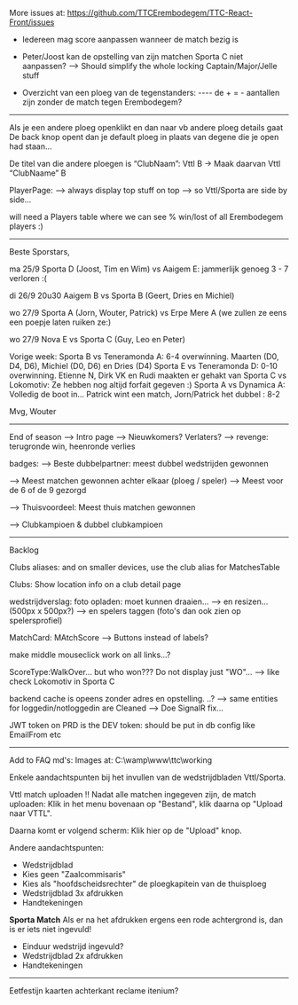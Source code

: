 More issues at:
https://github.com/TTCErembodegem/TTC-React-Front/issues



- Iedereen mag score aanpassen wanneer de match bezig is
- Peter/Joost kan de opstelling van zijn matchen Sporta C niet aanpassen?
--> Should simplify the whole locking Captain/Major/Jelle stuff

- Overzicht van een ploeg van de tegenstanders:
---- de + = - aantallen zijn zonder de match tegen Erembodegem?

--------------------------------------------------------------------------------




Als je een andere ploeg openklikt en dan naar vb andere ploeg details gaat
De back knop opent dan je default ploeg in plaats van degene die je open had staan...

De titel van die andere ploegen is
“ClubNaam”: Vttl B
-> Maak daarvan Vttl “ClubNaame” B




PlayerPage:
--> always display top stuff on top
--> so Vttl/Sporta are side by side...

will need a Players table
where we can see % win/lost of all Erembodegem players :)


--------------------------------------------------------------------------------

Beste Sporstars,

ma 25/9 Sporta D (Joost, Tim en Wim) vs Aaigem E: jammerlijk genoeg 3 - 7 verloren :(

di 26/9 20u30 Aaigem B vs Sporta B (Geert, Dries en Michiel)

wo 27/9 Sporta A (Jorn, Wouter, Patrick) vs Erpe Mere A (we zullen ze eens een poepje laten ruiken ze:)

wo 27/9 Nova E vs Sporta C (Guy, Leo en Peter)


Vorige week:
Sporta B vs Teneramonda A: 6-4 overwinning. Maarten (D0, D4, D6), Michiel (D0, D6) en Dries (D4)
Sporta E vs Teneramonda D: 0-10 overwinning. Etienne N, Dirk VK en Rudi maakten er gehakt van
Sporta C vs Lokomotiv: Ze hebben nog altijd forfait gegeven :)
Sporta A vs Dynamica A: Volledig de boot in... Patrick wint een match, Jorn/Patrick het dubbel : 8-2

Mvg,
Wouter

--------------------------------------------------------------------------------

End of season --> Intro page
--> Nieuwkomers? Verlaters?
--> revenge: terugronde win, heenronde verlies

badges:
--> Beste dubbelpartner: meest dubbel wedstrijden gewonnen


--> Meest matchen gewonnen achter elkaar (ploeg / speler)
--> Meest voor de 6 of de 9 gezorgd


--> Thuisvoordeel: Meest thuis matchen gewonnen


--> Clubkampioen & dubbel clubkampioen



--------------------------------------------------------------------------------

Backlog

Clubs aliases: and on smaller devices, use the club alias for MatchesTable


Clubs: Show location info on a club detail page


wedstrijdverslag: foto opladen: moet kunnen draaien...
--> en resizen... (500px x 500px?)
--> en spelers taggen (foto's dan ook zien op spelersprofiel)


MatchCard: MAtchScore --> Buttons instead of labels?

make middle mouseclick work on all links...?

ScoreType:WalkOver... but who won??? Do not display just "WO"...
--> like check Lokomotiv in Sporta C

backend cache is opeens zonder adres en opstelling. ..?
--> same entities for loggedin/notloggedin are Cleaned
--> Doe SignalR fix...

JWT token on PRD is the DEV token: should be put in db config like EmailFrom etc

--------------------------------------------------------------------------------

Add to FAQ md's:
Images at: C:\wamp\www\ttc\working

Enkele aandachtspunten bij het invullen van de wedstrijdbladen Vttl/Sporta.

Vttl match uploaden !!
Nadat alle matchen ingegeven zijn, de match uploaden:
Klik in het menu bovenaan op "Bestand", klik daarna op "Upload naar VTTL".


Daarna komt er volgend scherm:
Klik hier op de "Upload" knop.

Andere aandachtspunten:
- Wedstrijdblad
- Kies geen "Zaalcommisaris"
- Kies als "hoofdscheidsrechter" de ploegkapitein van de thuisploeg
- Wedstrijdblad 3x afdrukken
- Handtekeningen



**Sporta Match**
Als er na het afdrukken ergens een rode achtergrond is, dan is er iets niet ingevuld!

- Einduur wedstrijd ingevuld?
- Wedstrijdblad 2x afdrukken
- Handtekeningen

--------------------------------------------------------------------------------

Eetfestijn kaarten achterkant reclame itenium?
